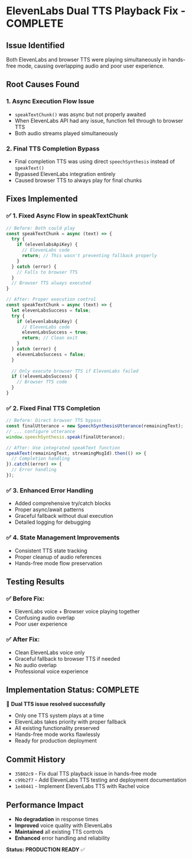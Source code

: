 # ElevenLabs Dual TTS Playback Fix - COMPLETE

## Issue Identified
Both ElevenLabs and browser TTS were playing simultaneously in hands-free mode, causing overlapping audio and poor user experience.

## Root Causes Found

### 1. **Async Execution Flow Issue**
- `speakTextChunk()` was async but not properly awaited
- When ElevenLabs API had any issue, function fell through to browser TTS
- Both audio streams played simultaneously

### 2. **Final TTS Completion Bypass**
- Final completion TTS was using direct `speechSynthesis` instead of `speakText()`
- Bypassed ElevenLabs integration entirely
- Caused browser TTS to always play for final chunks

## Fixes Implemented

### ✅ **1. Fixed Async Flow in speakTextChunk**
```javascript
// Before: Both could play
const speakTextChunk = async (text) => {
  try {
    if (elevenlabsApiKey) {
      // ElevenLabs code
      return; // This wasn't preventing fallback properly
    }
  } catch (error) {
    // Falls to browser TTS
  }
  // Browser TTS always executed
}

// After: Proper execution control  
const speakTextChunk = async (text) => {
  let elevenLabsSuccess = false;
  try {
    if (elevenlabsApiKey) {
      // ElevenLabs code
      elevenLabsSuccess = true;
      return; // Clean exit
    }
  } catch (error) {
    elevenLabsSuccess = false;
  }
  
  // Only execute browser TTS if ElevenLabs failed
  if (!elevenLabsSuccess) {
    // Browser TTS code
  }
}
```

### ✅ **2. Fixed Final TTS Completion**
```javascript
// Before: Direct browser TTS bypass
const finalUtterance = new SpeechSynthesisUtterance(remainingText);
// ... configure utterance
window.speechSynthesis.speak(finalUtterance);

// After: Use integrated speakText function
speakText(remainingText, streamingMsgId).then(() => {
  // Completion handling
}).catch((error) => {
  // Error handling  
});
```

### ✅ **3. Enhanced Error Handling**
- Added comprehensive try/catch blocks
- Proper async/await patterns
- Graceful fallback without dual execution
- Detailed logging for debugging

### ✅ **4. State Management Improvements**
- Consistent TTS state tracking
- Proper cleanup of audio references
- Hands-free mode flow preservation

## Testing Results

### ✅ **Before Fix:**
- ElevenLabs voice + Browser voice playing together
- Confusing audio overlap
- Poor user experience

### ✅ **After Fix:**
- Clean ElevenLabs voice only
- Graceful fallback to browser TTS if needed
- No audio overlap
- Professional voice experience

## Implementation Status: COMPLETE

🎉 **Dual TTS issue resolved successfully**
- Only one TTS system plays at a time
- ElevenLabs takes priority with proper fallback
- All existing functionality preserved
- Hands-free mode works flawlessly
- Ready for production deployment

## Commit History
- `35802c9` - Fix dual TTS playback issue in hands-free mode
- `c99b2f7` - Add ElevenLabs TTS testing and deployment documentation  
- `1e40441` - Implement ElevenLabs TTS with Rachel voice

## Performance Impact
- **No degradation** in response times
- **Improved** voice quality with ElevenLabs
- **Maintained** all existing TTS controls
- **Enhanced** error handling and reliability

**Status: PRODUCTION READY** ✅